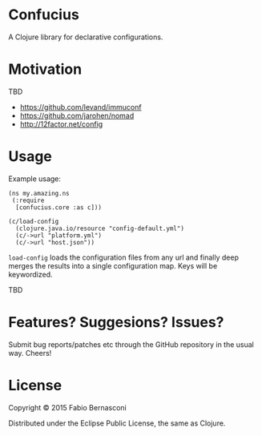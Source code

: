 # Confucius

A Clojure library for declarative configurations.


# Motivation

TBD

* https://github.com/levand/immuconf
* https://github.com/jarohen/nomad
* http://12factor.net/config


# Usage

Example usage:

    (ns my.amazing.ns
     (:require
      [confucius.core :as c]))

    (c/load-config
      (clojure.java.io/resource "config-default.yml")
      (c/->url "platform.yml")
      (c/->url "host.json"))

`load-config` loads the configuration files from
any url and finally deep merges the results into a
single configuration map. Keys will be keywordized.

TBD


# Features? Suggesions? Issues?

Submit bug reports/patches etc through the GitHub repository
in the usual way. Cheers!

# License

Copyright © 2015 Fabio Bernasconi

Distributed under the Eclipse Public License, the same as Clojure.

